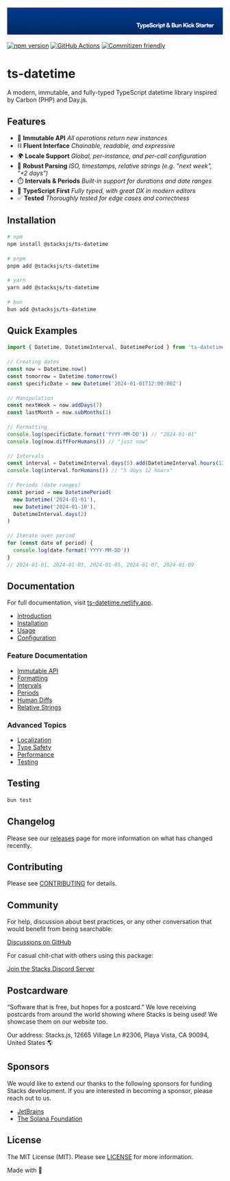 <p align="center"><img src=".github/art/cover.jpg" alt="Social Card of ts-datetime"></p>

[![npm version][npm-version-src]][npm-version-href]
[![GitHub Actions][github-actions-src]][github-actions-href]
[![Commitizen friendly](https://img.shields.io/badge/commitizen-friendly-brightgreen.svg)](http://commitizen.github.io/cz-cli/)
<!-- [![npm downloads][npm-downloads-src]][npm-downloads-href] -->
<!-- [![Codecov][codecov-src]][codecov-href] -->

# ts-datetime

A modern, immutable, and fully-typed TypeScript datetime library inspired by Carbon (PHP) and Day.js.

## Features

- 🔄 **Immutable API** _All operations return new instances_
- ⛓️ **Fluent Interface** _Chainable, readable, and expressive_
- 🌍 **Locale Support** _Global, per-instance, and per-call configuration_
- 📅 **Robust Parsing** _ISO, timestamps, relative strings (e.g. "next week", "+2 days")_
- ⏱️ **Intervals & Periods** _Built-in support for durations and date ranges_
- 💪 **TypeScript First** _Fully typed, with great DX in modern editors_
- ✅ **Tested** _Thoroughly tested for edge cases and correctness_

## Installation

```bash
# npm
npm install @stacksjs/ts-datetime

# pnpm
pnpm add @stacksjs/ts-datetime

# yarn
yarn add @stacksjs/ts-datetime

# bun
bun add @stacksjs/ts-datetime
```

## Quick Examples

```ts
import { Datetime, DatetimeInterval, DatetimePeriod } from 'ts-datetime'

// Creating dates
const now = Datetime.now()
const tomorrow = Datetime.tomorrow()
const specificDate = new Datetime('2024-01-01T12:00:00Z')

// Manipulation
const nextWeek = now.addDays(7)
const lastMonth = now.subMonths(1)

// Formatting
console.log(specificDate.format('YYYY-MM-DD')) // "2024-01-01"
console.log(now.diffForHumans()) // "just now"

// Intervals
const interval = DatetimeInterval.days(5).add(DatetimeInterval.hours(12))
console.log(interval.forHumans()) // "5 days 12 hours"

// Periods (date ranges)
const period = new DatetimePeriod(
  new Datetime('2024-01-01'),
  new Datetime('2024-01-10'),
  DatetimeInterval.days(2)
)

// Iterate over period
for (const date of period) {
  console.log(date.format('YYYY-MM-DD'))
}
// 2024-01-01, 2024-01-03, 2024-01-05, 2024-01-07, 2024-01-09
```

## Documentation

For full documentation, visit [ts-datetime.netlify.app](https://ts-datetime.netlify.app).

- [Introduction](https://ts-datetime.netlify.app/intro)
- [Installation](https://ts-datetime.netlify.app/install)
- [Usage](https://ts-datetime.netlify.app/usage)
- [Configuration](https://ts-datetime.netlify.app/config)

### Feature Documentation

- [Immutable API](https://ts-datetime.netlify.app/features/immutable-api)
- [Formatting](https://ts-datetime.netlify.app/features/formatting)
- [Intervals](https://ts-datetime.netlify.app/features/intervals)
- [Periods](https://ts-datetime.netlify.app/features/periods)
- [Human Diffs](https://ts-datetime.netlify.app/features/human-diffs)
- [Relative Strings](https://ts-datetime.netlify.app/features/relative-strings)

### Advanced Topics

- [Localization](https://ts-datetime.netlify.app/advanced/localization)
- [Type Safety](https://ts-datetime.netlify.app/advanced/type-safety)
- [Performance](https://ts-datetime.netlify.app/advanced/performance)
- [Testing](https://ts-datetime.netlify.app/advanced/testing)

## Testing

```bash
bun test
```

## Changelog

Please see our [releases](https://github.com/stackjs/ts-datetime/releases) page for more information on what has changed recently.

## Contributing

Please see [CONTRIBUTING](.github/CONTRIBUTING.md) for details.

## Community

For help, discussion about best practices, or any other conversation that would benefit from being searchable:

[Discussions on GitHub](https://github.com/stacksjs/ts-datetime/discussions)

For casual chit-chat with others using this package:

[Join the Stacks Discord Server](https://discord.gg/stacksjs)

## Postcardware

“Software that is free, but hopes for a postcard.” We love receiving postcards from around the world showing where Stacks is being used! We showcase them on our website too.

Our address: Stacks.js, 12665 Village Ln #2306, Playa Vista, CA 90094, United States 🌎

## Sponsors

We would like to extend our thanks to the following sponsors for funding Stacks development. If you are interested in becoming a sponsor, please reach out to us.

- [JetBrains](https://www.jetbrains.com/)
- [The Solana Foundation](https://solana.com/)

## License

The MIT License (MIT). Please see [LICENSE](LICENSE.md) for more information.

Made with 💙

<!-- Badges -->
[npm-version-src]: https://img.shields.io/npm/v/ts-datetime?style=flat-square
[npm-version-href]: https://npmjs.com/package/ts-datetime
[github-actions-src]: https://img.shields.io/github/actions/workflow/status/stacksjs/ts-datetime/ci.yml?style=flat-square&branch=main
[github-actions-href]: https://github.com/stacksjs/ts-datetime/actions?query=workflow%3Aci

<!-- [codecov-src]: https://img.shields.io/codecov/c/gh/stacksjs/ts-datetime/main?style=flat-square
[codecov-href]: https://codecov.io/gh/stacksjs/ts-datetime -->
